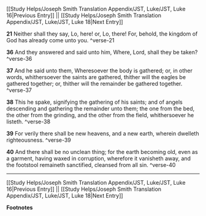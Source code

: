 [[Study Helps/Joseph Smith Translation Appendix/JST, Luke/JST, Luke 16|Previous Entry]]  ||  [[Study Helps/Joseph Smith Translation Appendix/JST, Luke/JST, Luke 18|Next Entry]]

**21**  Neither shall they say, Lo, here! or, Lo, there! For, behold, the kingdom of God has already come unto you. ^verse-21

**36**  And they answered and said unto him, Where, Lord, shall they be taken? ^verse-36

**37**  And he said unto them, Wheresoever the body is gathered; or, in other words, whithersoever the saints are gathered, thither will the eagles be gathered together; or, thither will the remainder be gathered together. ^verse-37

**38**  This he spake, signifying the gathering of his saints; and of angels descending and gathering the remainder unto them; the one from the bed, the other from the grinding, and the other from the field, whithersoever he listeth. ^verse-38

**39**  For verily there shall be new heavens, and a new earth, wherein dwelleth righteousness. ^verse-39

**40**  And there shall be no unclean thing; for the earth becoming old, even as a garment, having waxed in corruption, wherefore it vanisheth away, and the footstool remaineth sanctified, cleansed from all sin. ^verse-40


---
[[Study Helps/Joseph Smith Translation Appendix/JST, Luke/JST, Luke 16|Previous Entry]]  ||  [[Study Helps/Joseph Smith Translation Appendix/JST, Luke/JST, Luke 18|Next Entry]]


**Footnotes**
